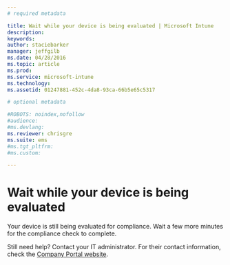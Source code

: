 ```yaml
---
# required metadata

title: Wait while your device is being evaluated | Microsoft Intune
description:
keywords:
author: staciebarker
manager: jeffgilb
ms.date: 04/28/2016
ms.topic: article
ms.prod:
ms.service: microsoft-intune
ms.technology:
ms.assetid: 01247881-452c-4da8-93ca-66b5e65c5317

# optional metadata

#ROBOTS: noindex,nofollow
#audience:
#ms.devlang:
ms.reviewer: chrisgre 
ms.suite: ems
#ms.tgt_pltfrm:
#ms.custom:

---
```


# Wait while your device is being evaluated
Your device is still being evaluated for compliance. Wait a few more minutes for the compliance check to complete.

Still need help? Contact your IT administrator. For their contact information, check the [Company Portal website](http://portal.manage.microsoft.com).

